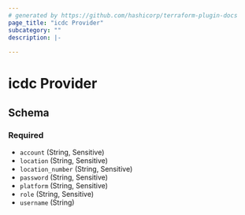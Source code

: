 ```yaml
---
# generated by https://github.com/hashicorp/terraform-plugin-docs
page_title: "icdc Provider"
subcategory: ""
description: |-
  
---
```


# icdc Provider





<!-- schema generated by tfplugindocs -->
## Schema

### Required

- `account` (String, Sensitive)
- `location` (String, Sensitive)
- `location_number` (String, Sensitive)
- `password` (String, Sensitive)
- `platform` (String, Sensitive)
- `role` (String, Sensitive)
- `username` (String)
